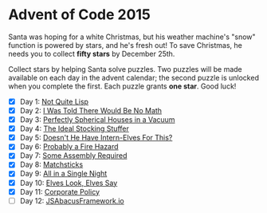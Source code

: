 # Advent of Code 2015

Santa was hoping for a white Christmas, but his weather machine's "snow"
function is powered by stars, and he's fresh out!  To save Christmas, he needs
you to collect **fifty stars** by December 25th.

Collect stars by helping Santa solve puzzles.  Two puzzles will be made
available on each day in the advent calendar; the second puzzle is unlocked
when you complete the first.  Each puzzle grants **one star**.  Good luck!

- [X] Day 1: [Not Quite Lisp](01-not_quite_lisp)
- [X] Day 2: [I Was Told There Would Be No Math](02-no_math)
- [X] Day 3: [Perfectly Spherical Houses in a Vacuum](03-spherical_houses)
- [X] Day 4: [The Ideal Stocking Stuffer](04-stocking_stuffer)
- [X] Day 5: [Doesn't He Have Intern-Elves For This?](05-intern_elves)
- [X] Day 6: [Probably a Fire Hazard](06-fire_hazard)
- [X] Day 7: [Some Assembly Required](07-some_assembly)
- [X] Day 8: [Matchsticks](08-matchsticks)
- [X] Day 9: [All in a Single Night](09-single_night)
- [X] Day 10: [Elves Look, Elves Say](10-look_and_say)
- [X] Day 11: [Corporate Policy](11-policy)
- [ ] Day 12: [JSAbacusFramework.io](12-abacus)
